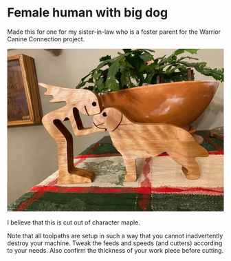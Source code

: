 # Female human with big dog

Made this for one for my sister-in-law who is a foster parent for the Warrior Canine Connection project.

![European Beech Wood](Example_Cut_1.jpg)

I believe that this is cut out of character maple.

Note that all toolpaths are setup in such a way that you cannot inadvertently destroy your machine.  Tweak the feeds and speeds (and cutters) according to your needs.  Also confirm the thickness of your work piece before cutting.
